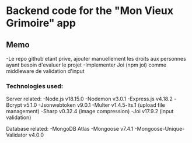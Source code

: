 # Backend code for the "Mon Vieux Grimoire" app

## Memo
-Le repo github etant prive, ajouter manuellement les droits aux personnes ayant besoin
d'evaluer le projet
-Implementer Joi (npm joi) comme middleware de validation d'input


### Technologies used:

Server related:
-Node.js v18.15.0
-Nodemon v3.0.1
-Express.js v4.18.2
-Bcrypt v5.1.0
-Jsonwebtoken v9.0.1
-Multer v1.4.5-lts.1 (upload file management)
-Sharp v0.32.4 (image compression)
-Joi v17.9.2 (input validation)

Database related:
-MongoDB Atlas
-Mongoose v7.4.1
-Mongoose-Unique-Validator v4.0.0